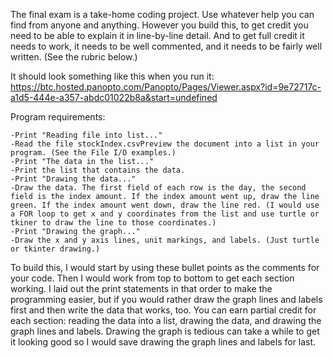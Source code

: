 The final exam is a take-home coding project. Use whatever help you can find from anyone and anything. However you build this, to get credit you need to be able to explain it in line-by-line detail. And to get full credit it needs to work, it needs to be well commented, and it needs to be fairly well written. (See the rubric below.)

It should look something like this when you run it:
https://btc.hosted.panopto.com/Panopto/Pages/Viewer.aspx?id=9e72717c-a1d5-444e-a357-abdc01022b8a&start=undefined

Program requirements:

    -Print "Reading file into list..."
    -Read the file stockIndex.csvPreview the document into a list in your program. (See the File I/O examples.)
    -Print "The data in the list..."
    -Print the list that contains the data.
    -Print "Drawing the data..."
    -Draw the data. The first field of each row is the day, the second field is the index amount. If the index amount went up, draw the line green. If the index amount went down, draw the line red. (I would use a FOR loop to get x and y coordinates from the list and use turtle or tkiner to draw the line to those coordinates.)
    -Print "Drawing the graph..."
    -Draw the x and y axis lines, unit markings, and labels. (Just turtle or tkinter drawing.)

To build this, I would start by using these bullet points as the comments for your code. Then I would work from top to bottom to get each section working. I laid out the print statements in that order to make the programming easier, but if you would rather draw the graph lines and labels first and then write the data that works, too. You can earn partial credit for each section: reading the data into a list, drawing the data, and drawing the graph lines and labels. Drawing the graph is tedious can take a while to get it looking good so I would save drawing the graph lines and labels for last.
